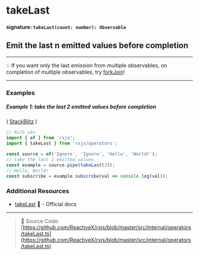 # takeLast

#### signature: `takeLast(count: number): Observable`

## Emit the last n emitted values before completion

---

💡 If you want only the last emission from multiple observables, on completion
of multiple observables, try [forkJoin](../combination/forkjoin.md)!

---



### Examples

##### Example 1: take the last 2 emitted values before completion

(
[StackBlitz](https://stackblitz.com/edit/typescript-zss7oo?file=index.ts&devtoolsheight=100)
)

```js
// RxJS v6+
import { of } from 'rxjs';
import { takeLast } from 'rxjs/operators';

const source = of('Ignore', 'Ignore', 'Hello', 'World!');
// take the last 2 emitted values
const example = source.pipe(takeLast(2));
// Hello, World!
const subscribe = example.subscribe(val => console.log(val));
```

### Additional Resources

- [takeLast](https://rxjs-dev.firebaseapp.com/api/operators/takeLast) 📰 -
  Official docs

---

> 📁 Source Code:
> [https://github.com/ReactiveX/rxjs/blob/master/src/internal/operators/takeLast.ts](https://github.com/ReactiveX/rxjs/blob/master/src/internal/operators/takeLast.ts)
